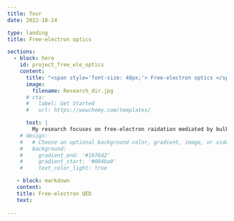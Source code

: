 ```yaml
---
title: Tour
date: 2022-10-24

type: landing
title: Free-electron optics

sections:
  - block: hero
    id: project_free_ele_optics
    content:
      title: "<span style='font-size: 48px;'> Free-electron optics </span>"
      image:        
        filename: Research_dir.jpg
      # cta:
      #   label: Get Started
      #   url: https://wowchemy.com/templates/ 

      text: |
        My research focuses on free-electron raidation mediated by bulk and nanophotonic materials. In particular, we strive to deepen our unerstanding of quantum science in the field, and propose new applications based on the quantum materials and quantum technologies.
    # design:
    #   # Choose an optional background color, gradient, image, or video
    #   background:
    #     gradient_end: '#1976d2'
    #     gradient_start: '#004ba0'
    #     text_color_light: true

   - block: markdown
   content:
   title: Free-electron QED
   text: 
      
---
```

